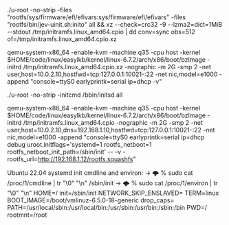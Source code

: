 ./u-root -no-strip -files "rootfs/sys/firmware/efi/efivars:sys/firmware/efi/efivars" -files "rootfs/bin/jev-uinit.sh:inito" all
&& xz --check=crc32 -9 --lzma2=dict=1MiB --stdout /tmp/initramfs.linux_amd64.cpio | dd conv=sync obs=512 of=/tmp/initramfs.linux_amd64.cpio.xz

qemu-system-x86_64 -enable-kvm -machine q35 -cpu host -kernel $HOME/code/linux/easylkb/kernel/linux-6.7.2/arch/x86/boot/bzImage -initrd /tmp/initramfs.linux_amd64.cpio.xz -nographic -m 2G -smp 2 -net user,host=10.0.2.10,hostfwd=tcp:127.0.0.1:10021-:22 -net nic,model=e1000 -append "console=ttyS0 earlyprintk=serial ip=dhcp -v"

./u-root -no-strip -initcmd /bbin/initsd all

qemu-system-x86_64 -enable-kvm -machine q35 -cpu host -kernel $HOME/code/linux/easylkb/kernel/linux-6.7.2/arch/x86/boot/bzImage -initrd /tmp/initramfs.linux_amd64.cpio -nographic -m 2G -smp 2 -net user,host=10.0.2.10,dns=192.168.1.10,hostfwd=tcp:127.0.0.1:10021-:22 -net nic,model=e1000 -append "console=ttyS0 earlyprintk=serial ip=dhcp debug uroot.initflags='systemd=1 rootfs_netboot=1 rootfs_netboot_init_path=/sbin/init' -- -v -rootfs_url=http://192.168.1.12/rootfs.squashfs"


Ubuntu 22.04 systemd init cmdline and environ:
-> 🌩   % sudo cat /proc/1/cmdline | tr "\0" "\n"
/sbin/init
-> 🌩   % sudo cat /proc/1/environ | tr "\0" "\n"
HOME=/
init=/sbin/init
NETWORK_SKIP_ENSLAVED=
TERM=linux
BOOT_IMAGE=/boot/vmlinuz-6.5.0-18-generic
drop_caps=
PATH=/usr/local/sbin:/usr/local/bin:/usr/sbin:/usr/bin:/sbin:/bin
PWD=/
rootmnt=/root
